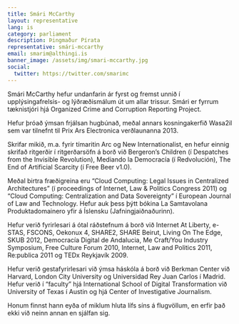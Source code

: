 ```yaml
---
title: Smári McCarthy
layout: representative
lang: is
category: parliament
description: Þingmaður Pírata
representative: smári-mccarthy
email: smarim@althingi.is
banner_image: /assets/img/smari-mccarthy.jpg
social:
  twitter: https://twitter.com/smarimc
---
```


Smári McCarthy hefur undanfarin ár fyrst og fremst unnið í upplýsingafrelsis- og lýðræðismálum út um allar trissur. Smári er fyrrum tæknistjóri hjá Organized Crime and Corruption Reporting Project.

Hefur þróað ýmsan frjálsan hugbúnað, meðal annars kosningakerfið Wasa2il sem var tilnefnt til Prix Ars Electronica verðlaunanna 2013.

Skrifar mikið, m.a. fyrir tímaritin Arc og New Internationalist, en hefur einnig skrifað ritgerðir í ritgerðarsöfn á borð við Bergeron’s Children (í Despatches from the Invisible Revolution), Mediando la Democracía (í Redvolución), The End of Artificial Scarcity (í Free Beer v1.0).

Meðal birtra fræðigreina eru “Cloud Computing: Legal Issues in Centralized Architectures” (í proceedings of Internet, Law & Politics Congress 2011) og “Cloud Computing: Centralization and Data Sovereignty” í European Journal of Law and Technology. Hefur auk þess þýtt bókina La Samtavolana Produktadomainero yfir á Íslensku (Jafningjaiðnaðurinn).

Hefur verið fyrirlesari á ótal ráðstefnum á borð við Internet At Liberty, e-STAS, FSCONS, Oekonux 4, SHARE2, SHARE Beirut, Living On The Edge, SKUB 2012, Democracía Digital de Andalucia, Me Craft/You Industry Symposium, Free Culture Forum 2010, Internet, Law and Politics 2011, Re:publica 2011 og TEDx Reykjavík 2009.

Hefur verið gestafyrirlesari við ýmsa háskóla á borð við Berkman Center við Harvard, London City University og Universidad Rey Juan Carlos í Madrid. Hefur verið í “faculty” hjá International School of Digital Transformation við University of Texas í Austin og hjá Center of Investigative Journalism.

Honum finnst hann eyða of miklum hluta lífs síns á flugvöllum, en erfir það ekki við neinn annan en sjálfan sig.